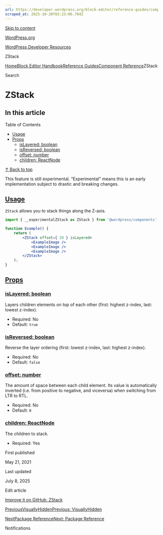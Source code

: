 ```yaml
---
url: https://developer.wordpress.org/block-editor/reference-guides/components/z-stack
scraped_at: 2025-10-20T03:23:06.784Z
---
```


[Skip to content](https://developer.wordpress.org/block-editor/reference-guides/components/z-stack/#wp--skip-link--target)

[WordPress.org](https://wordpress.org/)

[WordPress Developer Resources](https://developer.wordpress.org/)

ZStack


[Home](https://developer.wordpress.org/)[Block Editor Handbook](https://developer.wordpress.org/block-editor/)[Reference Guides](https://developer.wordpress.org/block-editor/reference-guides/)[Component Reference](https://developer.wordpress.org/block-editor/reference-guides/components/)ZStack

Search

# ZStack

## In this article

Table of Contents

- [Usage](https://developer.wordpress.org/block-editor/reference-guides/components/z-stack/#usage)
- [Props](https://developer.wordpress.org/block-editor/reference-guides/components/z-stack/#props)
  - [isLayered: boolean](https://developer.wordpress.org/block-editor/reference-guides/components/z-stack/#islayered-boolean)
  - [isReversed: boolean](https://developer.wordpress.org/block-editor/reference-guides/components/z-stack/#isreversed-boolean)
  - [offset: number](https://developer.wordpress.org/block-editor/reference-guides/components/z-stack/#offset-number)
  - [children: ReactNode](https://developer.wordpress.org/block-editor/reference-guides/components/z-stack/#children-reactnode)

[↑ Back to top](https://developer.wordpress.org/block-editor/reference-guides/components/z-stack/#wp--skip-link--target)

This feature is still experimental. “Experimental” means this is an early implementation subject to drastic and breaking changes.

## [Usage](https://developer.wordpress.org/block-editor/reference-guides/components/z-stack/\#usage)

`ZStack` allows you to stack things along the Z-axis.

```jsx
import { __experimentalZStack as ZStack } from '@wordpress/components';

function Example() {
    return (
        <ZStack offset={ 20 } isLayered>
            <ExampleImage />
            <ExampleImage />
            <ExampleImage />
        </ZStack>
    );
}

```

## [Props](https://developer.wordpress.org/block-editor/reference-guides/components/z-stack/\#props)

### [isLayered: boolean](https://developer.wordpress.org/block-editor/reference-guides/components/z-stack/\#islayered-boolean)

Layers children elements on top of each other (first: highest z-index, last: lowest z-index).

- Required: No
- Default: `true`

### [isReversed: boolean](https://developer.wordpress.org/block-editor/reference-guides/components/z-stack/\#isreversed-boolean)

Reverse the layer ordering (first: lowest z-index, last: highest z-index).

- Required: No
- Default: `false`

### [offset: number](https://developer.wordpress.org/block-editor/reference-guides/components/z-stack/\#offset-number)

The amount of space between each child element. Its value is automatically inverted (i.e. from positive to negative, and viceversa) when switching from LTR to RTL.

- Required: No
- Default: `0`

### [children: ReactNode](https://developer.wordpress.org/block-editor/reference-guides/components/z-stack/\#children-reactnode)

The children to stack.

- Required: Yes

First published

May 21, 2021

Last updated

July 8, 2025

Edit article

[Improve it on GitHub: ZStack](https://github.com/WordPress/gutenberg/edit/trunk/packages/components/src/z-stack/README.md)

[PreviousVisuallyHiddenPrevious: VisuallyHidden](https://developer.wordpress.org/block-editor/reference-guides/components/visually-hidden/)

[NextPackage ReferenceNext: Package Reference](https://developer.wordpress.org/block-editor/reference-guides/packages/)

Notifications